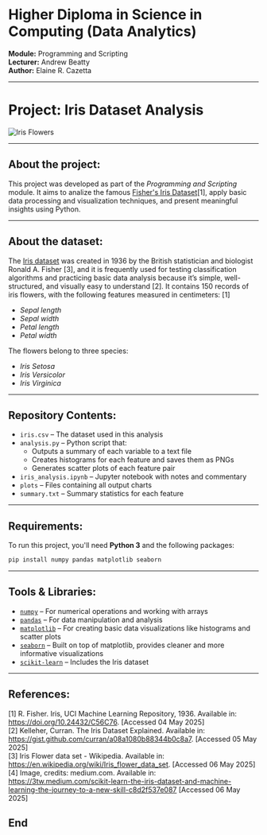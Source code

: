 # Higher Diploma in Science in Computing (Data Analytics)

**Module:** Programming and Scripting  
**Lecturer:** Andrew Beatty  
**Author:** Elaine R. Cazetta

---

# Project: Iris Dataset Analysis

![Iris Flowers](https://github.com/elainecazetta/private_folder/blob/main/Iris_Flower.png)

---

## About the project:

This project was developed as part of the *Programming and Scripting* module. It aims to analize the famous [Fisher's Iris Dataset](https://archive.ics.uci.edu/dataset/53/iris)[1], apply basic data processing and visualization techniques, and present meaningful insights using Python.

---

## About the dataset:

The [Iris dataset](https://doi.org/10.24432/C56C76) was created in 1936 by the British statistician and biologist Ronald A. Fisher [3], and it is frequently used for testing classification algorithms and practicing basic data analysis because it’s simple, well-structured, and visually easy to understand [2]. It contains 150 records of iris flowers, with the following features measured in centimeters: [1]

- *Sepal length*
- *Sepal width*
- *Petal length*
- *Petal width*

The flowers belong to three species:

- *Iris Setosa*  
- *Iris Versicolor*  
- *Iris Virginica*  

---

## Repository Contents:    

- `iris.csv` – The dataset used in this analysis  
- `analysis.py` – Python script that:
  - Outputs a summary of each variable to a text file
  - Creates histograms for each feature and saves them as PNGs
  - Generates scatter plots of each feature pair
- `iris_analysis.ipynb` – Jupyter notebook with notes and commentary
- `plots` – Files containing all output charts
- `summary.txt` – Summary statistics for each feature

---

## Requirements:    

To run this project, you'll need **Python 3** and the following packages:

```bash
pip install numpy pandas matplotlib seaborn
```

---

## Tools & Libraries:    

- [`numpy`](https://numpy.org/) – For numerical operations and working with arrays  
- [`pandas`](https://pandas.pydata.org/) – For data manipulation and analysis  
- [`matplotlib`](https://matplotlib.org/) – For creating basic data visualizations like histograms and scatter plots  
- [`seaborn`](https://seaborn.pydata.org/) – Built on top of matplotlib, provides cleaner and more informative visualizations  
- [`scikit-learn`](https://scikit-learn.org/stable/) – Includes the Iris dataset

---

## References:    
[1] R. Fisher. Iris, UCI Machine Learning Repository, 1936. Available in: https://doi.org/10.24432/C56C76. [Accessed 04 May 2025]  
[2] Kelleher, Curran. The Iris Dataset Explained. Available in: https://gist.github.com/curran/a08a1080b88344b0c8a7. [Accessed 05 May 2025]  
[3] Iris Flower data set - Wikipedia. Available in: https://en.wikipedia.org/wiki/Iris_flower_data_set. [Accessed 06 May 2025]  
[4] Image, credits: medium.com. Available in: https://3tw.medium.com/scikit-learn-the-iris-dataset-and-machine-learning-the-journey-to-a-new-skill-c8d2f537e087 [Accessed 06 May 2025]  

## End  